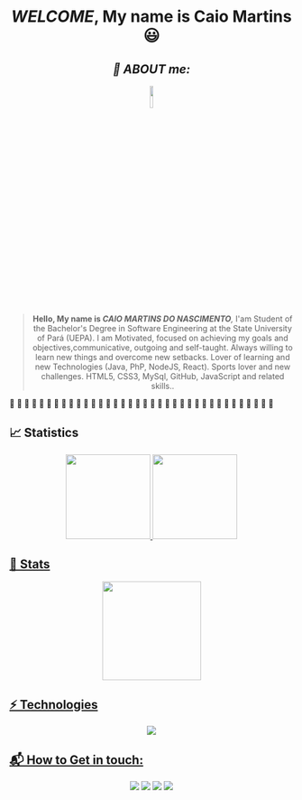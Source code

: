 <div align="center">
   <h1> <i> WELCOME</i>, My name is <strong>Caio Martins</strong> 😃️
</div>
 
 <div align="center">  <h2> <i> 👋 ABOUT me:</i> </div>
 
   <div align="center">
      <img width="10%" src="https://usercontent1.hubstatic.com/11837488.png"></img>
    </div>

> <div align="center">  <p><strong>Hello, My name is <i>CAIO MARTINS DO NASCIMENTO</strong>, </i>I'am Student of the Bachelor's Degree in Software Engineering at the State University of  Pará (UEPA). I am Motivated, focused on achieving my goals and objectives,communicative, outgoing and self-taught. Always willing to learn new things and overcome new setbacks. Lover of learning and new Technologies (Java, PhP, NodeJS, React). Sports lover and new challenges. HTML5, CSS3, MySql, GitHub, JavaScript and related skills..</p> </div>
 🔹 🔹 🔹 🔹 🔹 🔹 🔹 🔹 🔹 🔹 🔹 🔹 🔹 🔹 🔹 🔹 🔹 🔹 🔹 🔹 🔹 🔹 🔹 🔹 🔹 🔹 🔹 🔹 🔹 🔹 🔹 🔹 🔹 🔹 🔹 🔹 
##  📈 Statistics
<div align="center">
  <a href="https://github.com/CaioMartinss">
  <img height="150em" src="https://github-readme-stats.vercel.app/api?username=CaioMartinss&show_icons=true&theme=cobalt&include_all_commits=true&count_private=true"/>
  <img height="150em" src="https://github-readme-stats.vercel.app/api/top-langs/?username=CaioMartinss&layout=compact&langs_count=7&theme=cobalt"/>
</div>

##  🚀 Stats
  <div align="center">
      <img height="175em" src="http://github-readme-streak-stats.herokuapp.com?user=CaioMartinss&theme=radical(http://git.io/streak-stats)"></img>
  </div>

## ⚡ Technologies  
<div align="center">
  <img height=""src="https://skillicons.dev/icons?i=js,ts,html,css,react,nodejs,express,mysql,heroku,git,github,bash"></img>
</div>

   
## 📬 How to Get in touch:  
<div align="center"> 
  <a href="https://www.instagram.com/caiomartinxs__/" target="_blank"><img src="https://img.shields.io/badge/-Instagram-%23E4405F?style=for-the-badge&logo=instagram&logoColor=white" target="_blank"></a>
  <a href = "mailto:martinscaio29@gmail.com"><img src="https://img.shields.io/badge/-Gmail-%23333?style=for-the-badge&logo=gmail&logoColor=white" target="_blank"></a>
  <a href= "https://www.linkedin.com/in/caio-martinss/" target="_blank"><img src="https://img.shields.io/badge/LinkedIn-0077B5?style=for-the-badge&logo=linkedin&logoColor=white" target="_blank"></a> 
  <a href="#" target="_blank"><img src="https://img.shields.io/badge/Facebook-1877F2?style=for-the-badge&logo=facebook&logoColor=white" target="_blank"></a> 
  </a> 
</div>
